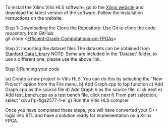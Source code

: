 To install the Xilinx Vitis HLS software, go to the [Xilinx website](https://www.bing.com/ck/a?!&&p=b266d0aa7fdab65fJmltdHM9MTY5MDE1NjgwMCZpZ3VpZD0wMTZhYzM2ZS1lZTg4LTYwZjMtM2E0ZS1kMjc1ZWZlYTYxYTcmaW5zaWQ9NTIwNg&ptn=3&hsh=3&fclid=016ac36e-ee88-60f3-3a4e-d275efea61a7&psq=download+xilinx+vivado+hls&u=a1aHR0cHM6Ly93d3cueGlsaW54LmNvbS9zdXBwb3J0L2Rvd25sb2FkLmh0bWw&ntb=1) and download the latest version of the software. Follow the installation instructions on the website.

Step 1: Downloading the Clone the Repository: Use Git to clone the code repository from GitHub:
</br>
git clone <[Efficient-Graph-Computations-on-FPGAs](https://github.com/kunjpatel24/Effiecient-Graph-Computations-on-FPGAs/tree/master)>

Step 2: Importing the dataset files
The datasets can be obtained from [Stanford Data Library](https://snap.stanford.edu/snap/download.html)
NOTE: Some are included in the 'Dataset' folder, to use a different one, please use the above link.

Step 3:Running your code

\a) Create a new project in Vitis HLS. You can do this by selecting the "New Project" option from the File menu.
b) Add Graph.cpp to top function
c) Add Graph.cpp as the source file
d) Add Graph.h as the source file, click next
e) Add test_bench.cpp as a test bench file, click next
f) From part selection, select 'xcvu11p-flga2577-1-e'
g) Run the Vitis HLS compiler

Once you have completed these steps, you will have converted your C++ logic into RTL and have a solution ready for implementation on a Xilinx FPGA.
